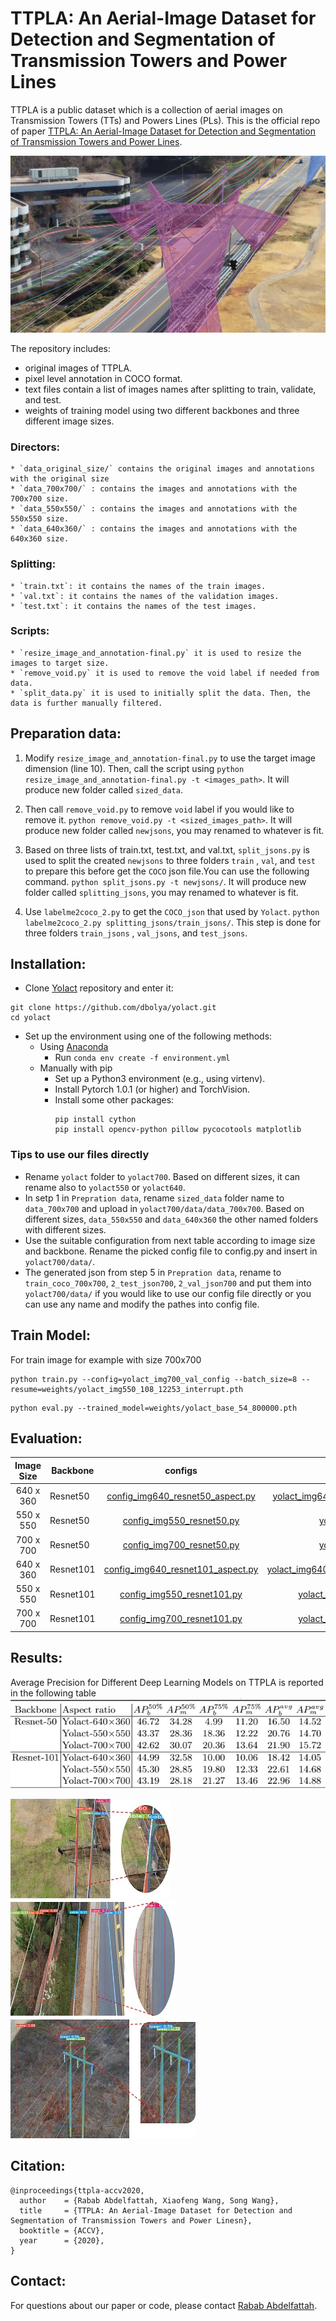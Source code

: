 # TTPLA: An Aerial-Image Dataset for Detection and Segmentation of Transmission Towers and Power Lines

TTPLA is a public dataset which is a collection of aerial images on
Transmission Towers (TTs) and Powers Lines (PLs). This is the official repo of paper [TTPLA: An Aerial-Image Dataset for Detection
and Segmentation of Transmission Towers and
Power Lines](camera_ready_final.pdf). 

![Screenshot](fig/69_00806_80.jpg)

The repository includes:
* original images of TTPLA.
* pixel level annotation in COCO format.
* text files contain a list of images names after splitting to train, validate, and test.
* weights of training model using two different backbones and three different image sizes.

### Directors:
```
* `data_original_size/` contains the original images and annotations with the original size
* `data_700x700/` : contains the images and annotations with the 700x700 size.
* `data_550x550/` : contains the images and annotations with the 550x550 size.
* `data_640x360/` : contains the images and annotations with the 640x360 size.
```
### Splitting:
```
* `train.txt`: it contains the names of the train images.
* `val.txt`: it contains the names of the validation images.
* `test.txt`: it contains the names of the test images.
```
### Scripts:
```
* `resize_image_and_annotation-final.py` it is used to resize the images to target size.
* `remove_void.py` it is used to remove the void label if needed from data.
* `split_data.py` it is used to initially split the data. Then, the data is further manually filtered.
```


## Preparation data:

1. Modify `resize_image_and_annotation-final.py` to use the target image dimension (line 10). Then, call the script using
`python resize_image_and_annotation-final.py -t <images_path>`. It will produce new folder called `sized_data`.

2. Then call `remove_void.py` to remove `void` label if you would like to remove it.
`python remove_void.py -t <sized_images_path>`. It will produce new folder called `newjsons`, you may renamed to whatever is fit.

3. Based on three lists of train.txt, test.txt, and val.txt, `split_jsons.py` is used to split the created `newjsons` to three folders `train` , `val`, and `test` to prepare this before get the `COCO` json file.You can use the following command.
`python split_jsons.py -t newjsons/`. It will produce new folder called `splitting_jsons`, you may renamed to whatever is fit.

5. Use `labelme2coco_2.py` to get the `COCO_json` that used by `Yolact`.
`python labelme2coco_2.py splitting_jsons/train_jsons/`. This step is done for three folders `train_jsons` , `val_jsons`, and `test_jsons`.


## Installation:
* Clone [Yolact](https://github.com/dbolya/yolact#evaluation) repository and enter it:
```
git clone https://github.com/dbolya/yolact.git
cd yolact
```
* Set up the environment using one of the following methods:
    * Using  [Anaconda](https://www.anaconda.com)
        * Run ```conda env create -f environment.yml```
    * Manually with pip
        * Set up a Python3 environment (e.g., using virtenv).
        * Install Pytorch 1.0.1 (or higher) and TorchVision.
        * Install some other packages:
            ```
          pip install cython
          pip install opencv-python pillow pycocotools matplotlib
          ```
 ### Tips to use our files directly
  * Rename `yolact` folder to `yolact700`. Based on different sizes, it can rename also to `yolact550` or `yolact640`.
  * In setp 1 in `Prepration data`, rename `sized_data` folder name to `data_700x700` and upload in `yolact700/data/data_700x700`. Based on different sizes, `data_550x550` and `data_640x360` the other named folders with different sizes.
  * Use the suitable configuration from next table according to image size and backbone. Rename the picked config file to config.py and insert in `yolact700/data/`.
  * The generated json from step 5 in `Prepration data`, rename to `train_coco_700x700`, `2_test_json700`, `2_val_json700` and put them into `yolact700/data/` if you would like to use our config file directly or you can use any name and modify the pathes into config file.
 
## Train Model:
For train image for example with size 700x700 
```
python train.py --config=yolact_img700_val_config --batch_size=8 --resume=weights/yolact_img550_108_12253_interrupt.pth
```
```
python eval.py --trained_model=weights/yolact_base_54_800000.pth

```

## Evaluation:

|Image Size| Backbone|configs| weights|
|:-------------:| ------------- |:-------------:| -----:|
|640 x 360 |Resnet50 | [config_img640_resnet50_aspect.py](https://drive.google.com/file/d/1ocoYiTDFBcdI8Es8dZlMbsbFGkaLKw98/view?usp=sharing)| [yolact_img640_secondval_399_30000_resnet50.pth](https://drive.google.com/file/d/1IDfQlBJ2VAIpyaOSUs2Ecmf_rsl8nSdc/view?usp=sharing)|
|550 x 550 |Resnet50 | [config_img550_resnet50.py](https://drive.google.com/file/d/1buxmIli7cxiFwJ7krOCTOojwgDeR2AUM/view?usp=sharing0)   | [yolact_img550_399_30000_resnet50.pth](https://drive.google.com/file/d/1mKYRP7LOVgrFN5Vsug-tyI6XDEZ8c62k/view?usp=sharing) |
| 700 x 700|Resnet50 | [config_img700_resnet50.py](https://drive.google.com/file/d/1NCe8W7QKlDhDF-nrH2iLAr0kiHdC6T7w/view?usp=sharing)  | [yolact_img700_399_30000_resnet50.pth](https://drive.google.com/file/d/1y8g-KepFdcSBWKRdHTHB8vygjKsFTyKr/view?usp=sharing) |
|640 x 360 |Resnet101| [config_img640_resnet101_aspect.py](https://drive.google.com/file/d/1sq3WSdH-wqRLbIaZO9g4uBYA6WQec3uC/view?usp=sharing)| [yolact_img640_secondval_399_45100_resnet101.pth](https://drive.google.com/file/d/1IDfQlBJ2VAIpyaOSUs2Ecmf_rsl8nSdc/view?usp=sharing) |
|550 x 550 |Resnet101| [config_img550_resnet101.py](https://drive.google.com/file/d/1XM7ryEokOe98Y6XNmx9qvuK8rPujoJvL/view?usp=sharing)| [yolact_img550_399_45100_resnet101_b8.pth](https://drive.google.com/file/d/1zP4usEnaAUeGuqq179iLocy2J5TO4eJH/view?usp=sharing) |
|700 x 700 |Resnet101| [config_img700_resnet101.py](https://drive.google.com/file/d/1QfPvi2FTJv1JByqM70qM7nQjGpNI_kNi/view?usp=sharing)| [yolact_img700_399_45100_resnet101_b8.pth](https://drive.google.com/file/d/1IDfQlBJ2VAIpyaOSUs2Ecmf_rsl8nSdc/view?usp=sharing)|

## Results:

Average Precision for Different Deep Learning Models on TTPLA is reported in the following table
![results](fig/result.jpg)


![Classification falseness](fig/fig1_s20.jpg)
![Detection falseness](fig/fig3_s20.jpg)
![Segmentation falseness](fig/fig4_s20.jpg)



## Citation:
```
@inproceedings{ttpla-accv2020,
  author    = {Rabab Abdelfattah, Xiaofeng Wang, Song Wang},
  title     = {TTPLA: An Aerial-Image Dataset for Detection and Segmentation of Transmission Towers and Power Linesn},
  booktitle = {ACCV},
  year      = {2020},
}
```
## Contact:
For questions about our paper or code, please contact [Rabab Abdelfattah](rabab@email.sc.edu).
